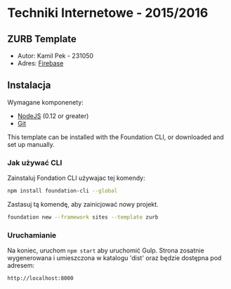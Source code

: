 # Techniki Internetowe - 2015/2016
## ZURB Template

- Autor: Kamil Pek - 231050
- Adres: [Firebase](https://161050ti.firebaseapp.com/)

## Instalacja

Wymagane komponenety:

- [NodeJS](https://nodejs.org/en/) (0.12 or greater)
- [Git](https://git-scm.com/)

This template can be installed with the Foundation CLI, or downloaded and set up manually.

### Jak używać CLI

Zainstaluj Fondation CLI używajac tej komendy:

```bash
npm install foundation-cli --global
```

Zastasuj tą komendę, aby zainicjować nowy projekt.

```bash
foundation new --framework sites --template zurb
```

### Uruchamianie 

Na koniec, uruchom `npm start` aby uruchomić Gulp. Strona zosatnie wygenerowana i umieszczona w katalogu 'dist' oraz będzie dostępna pod adresem:

```
http://localhost:8000
```

